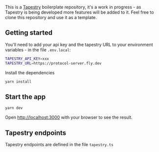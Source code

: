 This is a [Tapestry](https://www.usetapestry.dev/) boilerplate repository, it's a work in progress - as Tapestry is being developed more features will be added to it. Feel free to clone this repository and use it as a template.

## Getting started

You'll need to add your api key and the tapestry URL to your environment variables - in the file `.env.local`:

```bash
TAPESTRY_API_KEY=xxx
TAPESTRY_URL=https://protocol-server.fly.dev

```

Install the dependencies

```bash
yarn install

```

## Start the app

```bash
yarn dev

```

Open [http://localhost:3000](http://localhost:3000) with your browser to see the result.

## Tapestry endpoints

Tapestry endpoints are defined in the file `tapestry.ts`
